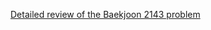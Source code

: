 [Detailed review of the Baekjoon 2143 problem](https://choicube84.github.io/study/2024/02/03/baekjoon_2143.html)
